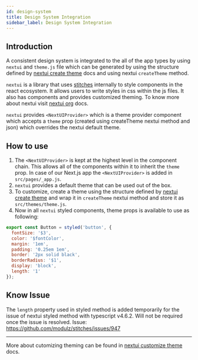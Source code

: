 ```yaml
---
id: design-system
title: Design System Integration
sidebar_label: Design System Integration
---
```


## Introduction
A consistent design system is integrated to the all of the app types by using `nextui` and `theme.js` file  which can be generated by using the structure defined by [nextui create theme](https://nextui.org/docs/theme/typescript#create-theme) docs and using nextui `createTheme` method. 

`nextui` is a library that uses [stitches](https://stitches.dev/) internally to style components in the react ecosystem. It allows users to write styles in css within the js files. It also has components and provides customized theming. To know more about nextui visit [nextui org](https://nextui.org/docs/guide/getting-started) docs.

`nextui` provides `<NextUIProvider>` which is a theme provider component which accepts a `theme` prop (created using createTheme nextui method and json) which overrides the nextui default theme. 

## How to use
1. The `<NextUIProvider>` is kept at the highest level in the component chain. This allows all of the components within it to inherit the `theme` prop. In case of our Next.js app the `<NextUIProvider>` is added in `src/pages/_app.js`.
2. `nextui` provides a default theme that can be used out of the box.
3. To customize, create a theme using the structure defined by [nextui create theme](https://nextui.org/docs/theme/typescript#create-theme) and wrap it in `createTheme` nextui method and store it as `src/themes/theme.js`.
4. Now in all `nextui` styled components, theme props is available to use as following:
```jsx
export const Button = styled('button', {
  fontSize: '$3',
  color: '$fontColor',
  margin: '1em',
  padding: '0.25em 1em',
  border: '2px solid black',
  borderRadius: '$1',
  display: 'block',
  length: '1'
});
``` 

## Know Issue
The `length` property used in styled method is added temporarily for the issue of nextui styled method with typescript v4.6.2. Will not be required once the issue is resolved. 
Issue: https://github.com/modulz/stitches/issues/947

---
More about cutomizing theming can be found in [nextui customize theme](https://nextui.org/docs/theme/customize-theme) docs.
